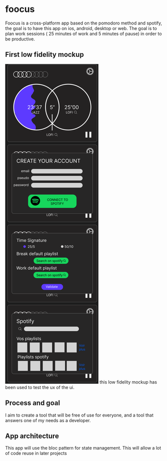 # foocus

Foocus is a cross-platform app based on the pomodoro method and spotify, the goal is to have this app on ios, android, desktop or web.
The goal is to plan work sessions ( 25 minutes of work and 5 minutes of pause) in order to be  productive.

## First low fidelity mockup
![Alt text](Screenshots/FirstBlueprinFoocusFigma.png)
this low fidelity mockup has been used to test the ux of the ui.
## Process and goal
I aim to create a tool that will be free of use for everyone, and a tool that answers one of my needs as a developer.

## App architecture
This app will use the bloc pattern for state management. 
This will allow a lot of code reuse in later projects 